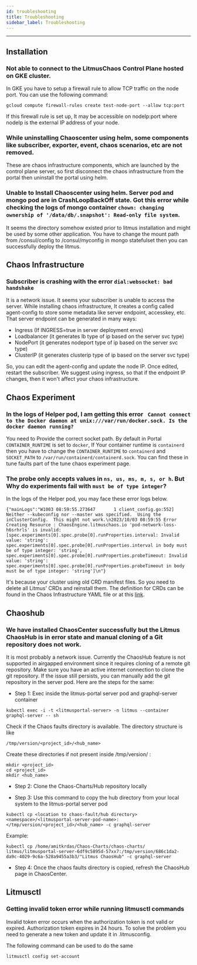 ```yaml
---
id: troubleshooting
title: Troubleshooting
sidebar_label: Troubleshooting
---
```


---

## Installation

### Not able to connect to the LitmusChaos Control Plane hosted on GKE cluster.

In GKE you have to setup a firewall rule to allow TCP traffic on the node port. You can use the following command:

`gcloud compute firewall-rules create test-node-port --allow tcp:port`

If this firewall rule is set up, It may be accessible on nodeIp:port where nodeIp is the external IP address of your node.

### While uninstalling Chaoscenter using helm, some components like subscriber, exporter, event, chaos scenarios, etc are not removed.

These are chaos infrastructure components, which are launched by the control plane server, so first disconnect the chaos infrastructure from the portal then uninstall the portal using helm.

### Unable to Install Chaoscenter using helm. Server pod and mongo pod are in CrashLoopBackOff state. Got this error while checking the logs of mongo container `chown: changing ownership of '/data/db/.snapshot': Read-only file system`.

It seems the directory somehow existed prior to litmus installation and might be used by some other application.
You have to change the mount path from /consul/config to /consul/myconfig in mongo statefulset then you can successfully deploy the litmus.

## Chaos Infrastructure

### Subscriber is crashing with the error `dial:websocket: bad handshake`

It is a network issue. It seems your subscriber is unable to access the server.
While installing chaos infrastructure, It creates a config called agent-config to store some metadata like server endpoint, accesskey, etc. That server endpoint can be generated in many ways:

- Ingress (If INGRESS=true in server deployment envs)
- Loadbalancer (it generates lb type of ip based on the server svc type)
- NodePort (it generates nodeport type of ip based on the server svc type)
- ClusterIP (it generates clusterip type of ip based on the server svc type)

So, you can edit the agent-config and update the node IP. Once edited, restart the subscriber.
We suggest using ingress, so that if the endpoint IP changes, then it won't affect your chaos infrastructure.

## Chaos Experiment

### In the logs of Helper pod, I am getting this error ` Cannot connect to the Docker daemon at unix:///var/run/docker.sock. Is the docker daemon running?`

You need to Provide the correct socket path. By default in Portal `CONTAINER_RUNTIME` is set to `docker`,
If Your container runtime is `containerd` then you have to change the `CONTAINER_RUNTIME` to `containerd` and `SOCKET_PATH` to `/var/run/containerd/containerd.sock`.
You can find these in tune faults part of the tune chaos experiment page.

### The probe only accepts values in `ns, us, ms, m, s, or h`. But Why do experiments fail with `must be of type integer`?

In the logs of the Helper pod, you may face these error logs below.

```shell
{"mainLogs":"W1003 08:59:55.273647       1 client_config.go:552] Neither --kubeconfig nor --master was specified.  Using the inClusterConfig.  This might not work.\n2023/10/03 08:59:55 Error Creating Resource : ChaosEngine.litmuschaos.io 'pod-network-loss-h6srhrls' is invalid: [spec.experiments[0].spec.probe[0].runProperties.interval: Invalid value: 'string': spec.experiments[0].spec.probe[0].runProperties.interval in body must be of type integer: 'string', spec.experiments[0].spec.probe[0].runProperties.probeTimeout: Invalid value: 'string': spec.experiments[0].spec.probe[0].runProperties.probeTimeout in body must be of type integer: 'string']\n"}
```

It's because your cluster using old CRD manifest files. So you need to delete all Litmus' CRDs and reinstall them. The definition for CRDs can be found in the Chaos Infrastructure YAML file or at this [link](https://github.com/litmuschaos/litmus/blob/master/mkdocs/docs/3.0.0/litmus-portal-crds-3.0.0.yml).

## Chaoshub

### We have installed ChaosCenter successfully but the Litmus ChaosHub is in error state and manual cloning of a Git repository does not work.

It is most probably a network issue. Currently the ChaosHub feature is not supported in airgapped environment since it requires cloning of a remote git repository. Make sure you have an active internet connection to clone the git repository. If the issue still persists, you can manually add the git repository in the server pod. Here are the steps for the same:

- Step 1: Exec inside the litmus-portal server pod and graphql-server container

```
kubectl exec -i -t <litmusportal-server> -n litmus --container graphql-server -- sh
```

Check if the Chaos faults directory is available. The directory structure is like

```
/tmp/version/<project_id>/<hub_name>
```

Create these directories if not present inside /tmp/version/ :

```
mkdir <project_id>
cd <project_id>
mkdir <hub_name>
```

- Step 2: Clone the Chaos-Charts/Hub repository locally

- Step 3: Use this command to copy the hub directory from your local system to the litmus-portal server pod

```
kubectl cp <location to chaos-fault/hub directory> <namespace>/<litmusportal-server-pod-name>:</tmp/version/<project_id>/<hub_name> -c graphql-server
```

Example:

```
kubectl cp /home/amitkrdas/Chaos-Charts/chaos-charts/  litmus/litmusportal-server-6df9c5895d-57xx7:/tmp/version/686c1da2-da9c-4029-9c6a-528a9455a3b3/"Litmus ChaosHub" -c graphql-server
```

- Step 4: Once the chaos faults directory is copied, refresh the ChaosHub page in ChaosCenter.

## Litmusctl

### Getting invalid token error while running litmusctl commands

Invalid token error occurs when the authorization token is not valid or expired. Authorization token expires in 24 hours. To solve the problem you need to generate a new token and update it in
.litmusconfig.

The following command can be used to do the same

```
litmusctl config set-account
```
